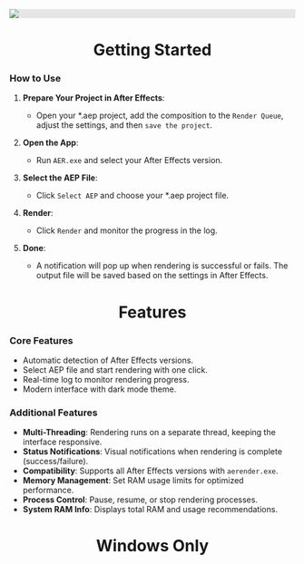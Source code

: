 <p align="center">
  <img style="display: block;-webkit-user-select: none;margin: auto;background-color: hsl(0, 0%, 90%);transition: background-color 300ms;" src="https://i.imgur.com/7w1PZTA.png">
</p>

<h1 align="center">Getting Started</h1>

### How to Use

1. **Prepare Your Project in After Effects**:
   - Open your *.aep project, add the composition to the `Render Queue`, adjust the settings, and then `save the project`.

2. **Open the App**:
   - Run `AER.exe` and select your After Effects version.

3. **Select the AEP File**:
   - Click `Select AEP` and choose your *.aep project file.

4. **Render**:
   - Click `Render` and monitor the progress in the log.

5. **Done**:
   - A notification will pop up when rendering is successful or fails. The output file will be saved based on the settings in After Effects.

<h1 align="center">Features</h1>

### Core Features
- Automatic detection of After Effects versions.
- Select AEP file and start rendering with one click.
- Real-time log to monitor rendering progress.
- Modern interface with dark mode theme.

### Additional Features
- **Multi-Threading**: Rendering runs on a separate thread, keeping the interface responsive.
- **Status Notifications**: Visual notifications when rendering is complete (success/failure).
- **Compatibility**: Supports all After Effects versions with `aerender.exe`.
- **Memory Management**: Set RAM usage limits for optimized performance.
- **Process Control**: Pause, resume, or stop rendering processes.
- **System RAM Info**: Displays total RAM and usage recommendations.

<h1 align="center">Windows Only</h1>
